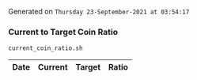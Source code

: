 Generated on `Thursday 23-September-2021 at 03:54:17`

### Current to Target Coin Ratio
`current_coin_ratio.sh`

Date|Current|Target|Ratio
---|---|---|---
